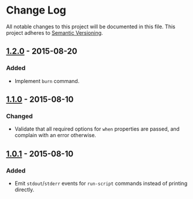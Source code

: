 # Change Log

All notable changes to this project will be documented in this file.
This project adheres to [Semantic Versioning](http://semver.org/).

## [1.2.0] - 2015-08-20

### Added

- Implement `burn` command.

## [1.1.0] - 2015-08-10

### Changed

- Validate that all required options for `when` properties are passed, and complain with an error otherwise.

## [1.0.1] - 2015-08-10

### Added

- Emit `stdout`/`stderr` events for `run-script` commands instead of printing directly.

[1.2.0]: https://github.com/resin-io/resin-device-operations/compare/v1.1.0...v1.2.0
[1.1.0]: https://github.com/resin-io/resin-device-operations/compare/v1.0.1...v1.1.0
[1.0.1]: https://github.com/resin-io/resin-device-operations/compare/v1.0.0...v1.0.1
